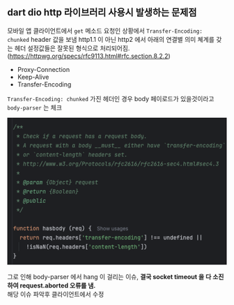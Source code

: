 ## dart dio http 라이브러리 사용시 발생하는 문제점

모바일 앱 클라이언트에서 `get` 메소드 요청인 상황에서 `Transfer-Encoding: chunked` header 값을 보냄
http1.1 이 아닌 http2 에서 아래의 연결별 의미 쳬계를 갖는 헤더 설정값들은 잘못된 형식으로 처리되어짐. (https://httpwg.org/specs/rfc9113.html#rfc.section.8.2.2)
- Proxy-Connection
- Keep-Alive
- Transfer-Encoding

`Transfer-Encoding: chunked` 가진 헤더인 경우 body 페이로드가 있을것이라고 `body-parser` 는 체크 
 
<img src="./image/body-parser_hasBody.png">

그로 인해 body-parser 에서 hang 이 걸리는 이슈, **결국 socket timeout 을 다 소진하여 request.aborted 오류를 냄.**       
해당 이슈 파악후 클라이언트에서 수정
